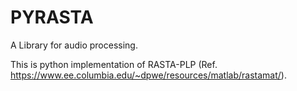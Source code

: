 # PYRASTA

A Library for audio processing.

This is python implementation of RASTA-PLP (Ref. https://www.ee.columbia.edu/~dpwe/resources/matlab/rastamat/).
